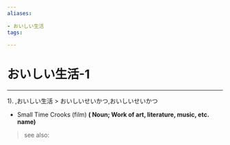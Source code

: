 ```yaml
---
aliases:
    
- おいしい生活
tags:
    
---
```


# おいしい生活-1
---
1).
,おいしい生活 > おいしいせいかつ,おいしいせいかつ

- Small Time Crooks (film)
**( Noun; Work of art, literature, music, etc. name)**
> see also: 
            